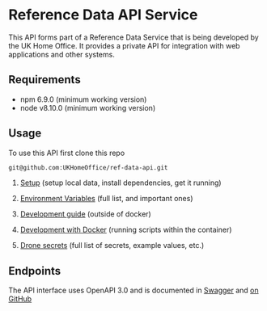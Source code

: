 # Reference Data API Service

This API forms part of a Reference Data Service that is being developed by the UK Home Office. It provides a private API for integration with web applications and other systems.

## Requirements

- npm 6.9.0 (minimum working version)
- node v8.10.0 (minimum working version)

## Usage

To use this API first clone this repo

```sh
git@github.com:UKHomeOffice/ref-data-api.git
```

1. [Setup](docs/setup.md) (setup local data, install dependencies, get it running)

1. [Environment Variables](docs/environment-variables.md) (full list, and important ones)

1. [Development guide](docs/development.md) (outside of docker)

1. [Development with Docker](docs/development-docker.md) (running scripts within the container)

1. [Drone secrets](docs/drone-secrets.md) (full list of secrets, example values, etc.)

## Endpoints

The API interface uses OpenAPI 3.0 and is documented in [Swagger](https://api-spec.dev.refdata.homeoffice.gov.uk) and [on GitHub](https://github.com/UKHomeOffice/reference-data-governance-api-spec)

